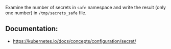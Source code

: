 Examine the number of secrets in `safe` namespace and write the result (only one number) in `/tmp/secrets_safe` file.


## Documentation:
- https://kubernetes.io/docs/concepts/configuration/secret/
